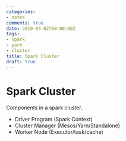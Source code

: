 ```yaml
---
categories:
- notes
comments: true
date: 2019-04-02T00:00:00Z
tags:
- spark 
- yarn 
- cluster
title: Spark Cluster
draft: true
---
```


# Spark Cluster

Components in a spark cluster.

* Driver Program (Spark Context)
* Cluster Manager (Mesos/Yarn/Standalone)
* Worker Node (Executor/task/cache)


